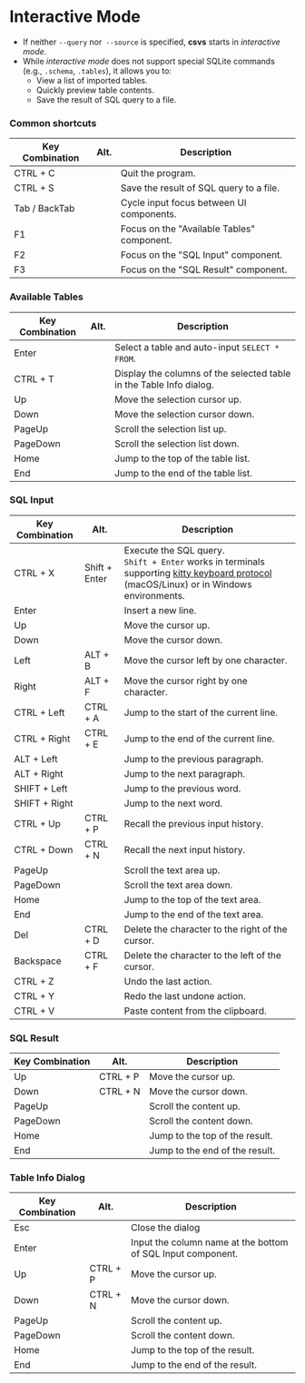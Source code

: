 # Interactive Mode

- If neither `--query` nor` --source` is specified, **csvs** starts in *interactive mode*.
- While *interactive mode* does not support special SQLite commands (e.g., `.schema`, `.tables`), it allows you to:
  - View a list of imported tables.
  - Quickly preview table contents.
  - Save the result of SQL query to a file.

### Common shortcuts

| Key Combination | Alt. | Description                                |
|-----------------|------|--------------------------------------------|
| CTRL + C        |      | Quit the program.                          |
| CTRL + S        |      | Save the result of SQL query to a file.    |
| Tab / BackTab   |      | Cycle input focus between UI components.   |
| F1              |      | Focus on the "Available Tables" component. |
| F2              |      | Focus on the "SQL Input" component.        |
| F3              |      | Focus on the "SQL Result" component.       |

### Available Tables

| Key Combination | Alt. | Description                                                         |
|-----------------|------|---------------------------------------------------------------------|
| Enter           |      | Select a table and auto-input `SELECT * FROM`.                      |
| CTRL + T        |      | Display the columns of the selected table in the Table Info dialog. |
| Up              |      | Move the selection cursor up.                                       |
| Down            |      | Move the selection cursor down.                                     |
| PageUp          |      | Scroll the selection list up.                                       |
| PageDown        |      | Scroll the selection list down.                                     |
| Home            |      | Jump to the top of the table list.                                  |
| End             |      | Jump to the end of the table list.                                  |

### SQL Input

| Key Combination | Alt.          | Description                                                                                                                                                                                     |
|-----------------|---------------|-------------------------------------------------------------------------------------------------------------------------------------------------------------------------------------------------|
| CTRL + X        | Shift + Enter | Execute the SQL query.<br>`Shift + Enter` works in terminals supporting [kitty keyboard protocol](https://sw.kovidgoyal.net/kitty/keyboard-protocol/) (macOS/Linux) or in Windows environments. |
| Enter           |               | Insert a new line.                                                                                                                                                                              |
| Up              |               | Move the cursor up.                                                                                                                                                                             |
| Down            |               | Move the cursor down.                                                                                                                                                                           |
| Left            | ALT + B       | Move the cursor left by one character.                                                                                                                                                          |
| Right           | ALT + F       | Move the cursor right by one character.                                                                                                                                                         |
| CTRL + Left     | CTRL + A      | Jump to the start of the current line.                                                                                                                                                          |
| CTRL + Right    | CTRL + E      | Jump to the end of the current line.                                                                                                                                                            |
| ALT + Left      |               | Jump to the previous paragraph.                                                                                                                                                                 |
| ALT + Right     |               | Jump to the next paragraph.                                                                                                                                                                     |
| SHIFT + Left    |               | Jump to the previous word.                                                                                                                                                                      |
| SHIFT + Right   |               | Jump to the next word.                                                                                                                                                                          |
| CTRL + Up       | CTRL + P      | Recall the previous input history.                                                                                                                                                              |
| CTRL + Down     | CTRL + N      | Recall the next input history.                                                                                                                                                                  |
| PageUp          |               | Scroll the text area up.                                                                                                                                                                        |
| PageDown        |               | Scroll the text area down.                                                                                                                                                                      |
| Home            |               | Jump to the top of the text area.                                                                                                                                                               |
| End             |               | Jump to the end of the text area.                                                                                                                                                               |
| Del             | CTRL + D      | Delete the character to the right of the cursor.                                                                                                                                                |
| Backspace       | CTRL + F      | Delete the character to the left of the cursor.                                                                                                                                                 |
| CTRL + Z        |               | Undo the last action.                                                                                                                                                                           |
| CTRL + Y        |               | Redo the last undone action.                                                                                                                                                                    |
| CTRL + V        |               | Paste content from the clipboard.                                                                                                                                                               |

### SQL Result

| Key Combination | Alt.     | Description                    |
|-----------------|----------|--------------------------------|
| Up              | CTRL + P | Move the cursor up.            |
| Down            | CTRL + N | Move the cursor down.          |
| PageUp          |          | Scroll the content up.         |
| PageDown        |          | Scroll the content down.       |
| Home            |          | Jump to the top of the result. |
| End             |          | Jump to the end of the result. |

### Table Info Dialog

| Key Combination | Alt.     | Description                                                 |
|-----------------|----------|-------------------------------------------------------------|
| Esc             |          | Close the dialog                                            |
| Enter           |          | Input the column name at the bottom of SQL Input component. |
| Up              | CTRL + P | Move the cursor up.                                         |
| Down            | CTRL + N | Move the cursor down.                                       |
| PageUp          |          | Scroll the content up.                                      |
| PageDown        |          | Scroll the content down.                                    |
| Home            |          | Jump to the top of the result.                              |
| End             |          | Jump to the end of the result.                              |
